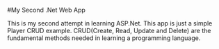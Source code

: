 #My Second .Net Web App

This is my second attempt in learning ASP.Net. This app is just a simple Player CRUD example. CRUD(Create, Read, Update and Delete)
are the fundamental methods needed in learning a programming language.
